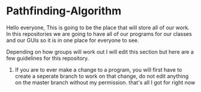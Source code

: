 # Pathfinding-Algorithm
Hello everyone,
This is going to be the place that will store all of our work. In this repositories we are going to have all of our programs
for our classes and our GUIs so it is in one place for everyone to see. 

Depending on how groups will work out I will edit this section but here are a few guidelines for this repository.
1. If you are to ever make a change to a program, you will first have to create a seperate branch to work on that change, do not edit anything on the master branch without my permission.
that's all I got for right now
